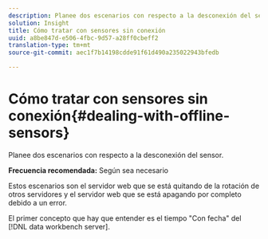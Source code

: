 ```yaml
---
description: Planee dos escenarios con respecto a la desconexión del sensor.
solution: Insight
title: Cómo tratar con sensores sin conexión
uuid: a8be847d-e506-4fbc-9d57-a28ff0cbeff2
translation-type: tm+mt
source-git-commit: aec1f7b14198cdde91f61d490a235022943bfedb

---
```



# Cómo tratar con sensores sin conexión{#dealing-with-offline-sensors}

Planee dos escenarios con respecto a la desconexión del sensor.

**Frecuencia recomendada:** Según sea necesario

Estos escenarios son el servidor web que se está quitando de la rotación de otros servidores y el servidor web que se está apagando por completo debido a un error.

El primer concepto que hay que entender es el tiempo &quot;Con fecha&quot; del [!DNL data workbench server].
